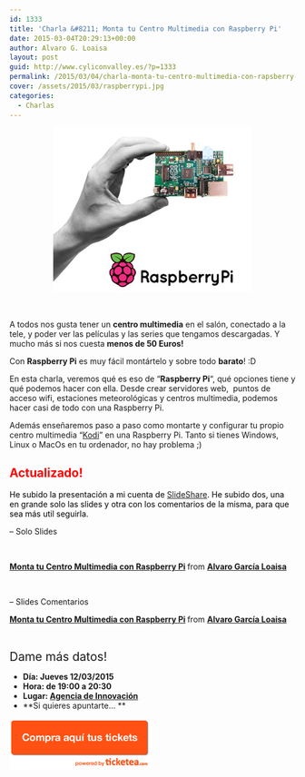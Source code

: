 ```yaml
---
id: 1333
title: 'Charla &#8211; Monta tu Centro Multimedia con Raspberry Pi'
date: 2015-03-04T20:29:13+00:00
author: Alvaro G. Loaisa
layout: post
guid: http://www.cyliconvalley.es/?p=1333
permalink: /2015/03/04/charla-monta-tu-centro-multimedia-con-rapsberry-pi/
cover: /assets/2015/03/raspberrypi.jpg
categories:
  - Charlas
---
```

<p style="text-align: center;">
  <img class="size-full wp-image-1334 aligncenter" title="raspberrypi" src="/assets/2015/03/raspberrypi.jpg" alt="" width="350" height="290" />
</p>

&nbsp;

A todos nos gusta tener un **centro multimedia** en el salón, conectado a la tele, y poder ver las películas y las series que tengamos descargadas. Y mucho más si nos cuesta **menos de 50 Euros!**

Con **Raspberry Pi** es muy fácil montártelo y sobre todo **barato**! :D

En esta charla, veremos qué es eso de &#8220;**Raspberry Pi**&#8220;, qué opciones tiene y qué podemos hacer con ella. Desde crear servidores web,  puntos de acceso wifi, estaciones meteorológicas y centros multimedia, podemos hacer casi de todo con una Raspberry Pi.

Además enseñaremos paso a paso como montarte y configurar tu propio centro multimedia &#8220;<a href="http://kodi.tv/" target="_blank">Kodi</a>&#8221; en una Raspberry Pi. Tanto si tienes Windows, Linux o MacOs en tu ordenador, no hay problema ;)

## **<span style="color: #ff0000;">Actualizado! </span>**

<span style="color: #000000;">He subido la presentación a mi cuenta de <a href="http://es.slideshare.net/loaisa" target="_blank">SlideShare</a>. He subido dos, una en grande solo las slides y otra con los comentarios de la misma, para que sea más util seguirla.</span>

&#8211; Solo Slides

&nbsp;

  


<div style="margin-bottom:5px">
  <strong> <a href="//es.slideshare.net/loaisa/charla-raspberry-picentromultimedia-45836987" title="Monta tu Centro Multimedia con Raspberry Pi" target="_blank">Monta tu Centro Multimedia con Raspberry Pi</a> </strong> from <strong><a href="//www.slideshare.net/loaisa" target="_blank">Alvaro García Loaisa</a></strong>
</div>

&nbsp;

&#8211; Slides Comentarios

<div style="margin-bottom:5px">
  <strong> <a href="//es.slideshare.net/loaisa/charla-raspberry-picentromultimedia" title="Monta tu Centro Multimedia con Raspberry Pi" target="_blank">Monta tu Centro Multimedia con Raspberry Pi</a> </strong> from <strong><a href="//www.slideshare.net/loaisa" target="_blank">Alvaro García Loaisa</a></strong>
</div>

&nbsp;

<span style="font-size: 1.5em;">Dame más datos!</span>

  * **Día: Jueves 12/03/2015**
  * **Hora: de 19:00 a 20:30**
  * **Lugar: <a href="http://www.valladolidadelante.es/nosotros" target="_blank">Agencia de Innovación</a>**
  * **Si quieres apuntarte… **

<a href="https://www.ticketea.com/cyliconvalley-raspberry-pi/" target="_blank"><img title="Entradas" src="/assets/2014/04/buyhere1.png" alt="" width="250" height="90" /></a>

&nbsp;

&nbsp;

&nbsp;

&nbsp;